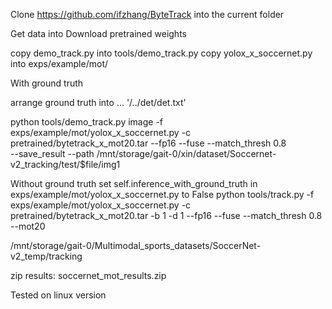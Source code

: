 Clone https://github.com/ifzhang/ByteTrack into the current folder

Get data into 
Download pretrained weights

copy demo_track.py into tools/demo_track.py
copy yolox_x_soccernet.py into exps/example/mot/

With ground truth

arrange ground truth into ... '/../det/det.txt'

python tools/demo_track.py image -f exps/example/mot/yolox_x_soccernet.py -c pretrained/bytetrack_x_mot20.tar --fp16 --fuse --match_thresh 0.8 \
--save_result --path /mnt/storage/gait-0/xin/dataset/Soccernet-v2_tracking/test/$file/img1

Without ground truth
set self.inference_with_ground_truth in exps/example/mot/yolox_x_soccernet.py to False
python tools/track.py -f exps/example/mot/yolox_x_soccernet.py -c pretrained/bytetrack_x_mot20.tar -b 1 -d 1 --fp16 --fuse --match_thresh 0.8 --mot20

/mnt/storage/gait-0/Multimodal_sports_datasets/SoccerNet-v2_temp/tracking

zip results:
soccernet_mot_results.zip

Tested on linux version